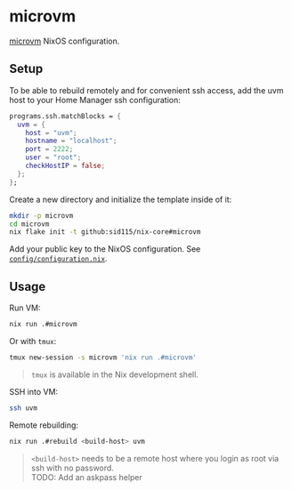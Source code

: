 # microvm

[microvm](https://github.com/microvm-nix/microvm.nix) NixOS configuration.

## Setup

To be able to rebuild remotely and for convenient ssh access, add the uvm host to your Home Manager ssh configuration:

```nix
programs.ssh.matchBlocks = {
  uvm = {
    host = "uvm";
    hostname = "localhost";
    port = 2222;
    user = "root";
    checkHostIP = false;
  };
};
```

Create a new directory and initialize the template inside of it:

```bash
mkdir -p microvm
cd microvm
nix flake init -t github:sid115/nix-core#microvm
```

Add your public key to the NixOS configuration. See [`config/configuration.nix`](./config/configuration.nix).

## Usage

Run VM:

```bash
nix run .#microvm
```

Or with `tmux`:

```bash
tmux new-session -s microvm 'nix run .#microvm'
```

> `tmux` is available in the Nix development shell.

SSH into VM:

```bash
ssh uvm
```

Remote rebuilding:

```bash
nix run .#rebuild <build-host> uvm
```

> `<build-host>` needs to be a remote host where you login as root via ssh with no password.   
> TODO: Add an askpass helper
